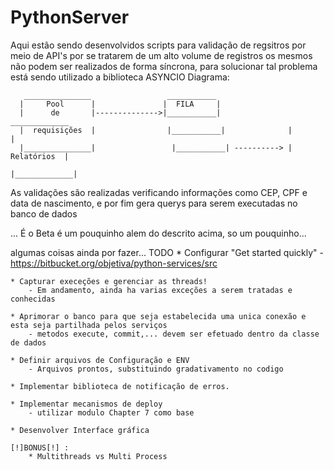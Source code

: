 # PythonServer
Aqui estão sendo desenvolvidos scripts para validação de regsitros por meio de API's
por se tratarem de um alto volume de registros os mesmos não podem ser realizados de
forma síncrona, para solucionar tal problema está sendo utilizado a biblioteca ASYNCIO
	Diagrama:

	   _______________                 ___________  
      |     Pool      |               |  FILA     |  
      |      de       |-------------->|___________|                _____________  
      |  requisições  |                |___________|              |             |
      |_______________|                 |___________| ----------> | Relatórios  |
                                                                  |_____________|
As validações são realizadas verificando informações como CEP, CPF e data de nascimento,
e por fim gera querys para serem executadas no banco de dados

... 
É o Beta é um pouquinho alem do descrito acima, so um pouquinho...

algumas coisas ainda por fazer...
TODO
	* Configurar "Get started quickly"
		- https://bitbucket.org/objetiva/python-services/src
		
	* Capturar execeções e gerenciar as threads!
		- Em andamento, ainda ha varias exceções a serem tratadas e conhecidas

	* Aprimorar o banco para que seja estabelecida uma unica conexão e esta seja partilhada pelos serviços 
		- metodos execute, commit,... devem ser efetuado dentro da classe de dados

	* Definir arquivos de Configuração e ENV
		- Arquivos prontos, substituindo gradativamento no codigo

	* Implementar biblioteca de notificação de erros.

	* Implementar mecanismos de deploy
		- utilizar modulo Chapter 7 como base

	* Desenvolver Interface gráfica

	[!]BONUS[!] : 
		* Multithreads vs Multi Process






